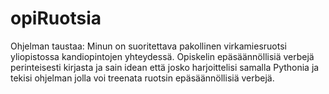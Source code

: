 # opiRuotsia
Ohjelman taustaa:
Minun on suoritettava pakollinen 
virkamiesruotsi yliopistossa kandiopintojen
yhteydessä. Opiskelin epäsäännöllisiä verbejä
perinteisesti kirjasta ja sain idean että josko
harjoittelisi samalla Pythonia ja tekisi ohjelman jolla
voi treenata ruotsin epäsäännöllisiä verbejä.
